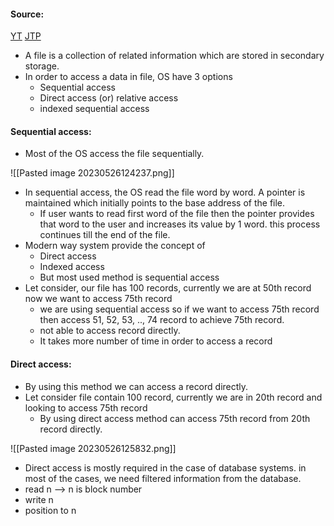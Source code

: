 #### Source:
[YT](https://www.youtube.com/watch?v=0vno0Ra0wEg&list=PLXj4XH7LcRfDrdQuJTHIPmKMpa7eYVaPm&index=77)
[JTP](https://www.javatpoint.com/os-file-access-methods)


* A file is a collection of related information which are stored in secondary storage.
* In order to access a data in file, OS have 3 options
	* Sequential access
	* Direct access (or) relative access
	* indexed sequential access

#### Sequential access:

* Most of the OS access the file sequentially.

![[Pasted image 20230526124237.png]]

* In sequential access, the OS read the file word by word. A pointer is maintained which initially points to the base address of the file.
	* If user wants to read first word of the file then the pointer provides that word to the user and increases its value by 1 word. this process continues till the end of the file.
* Modern way system provide the concept of 
	* Direct access
	* Indexed access
	* But most used method is sequential access
* Let consider, our file has 100 records, currently we are at 50th record now we want to access 75th record
	* we are using sequential access so if we want to access 75th record then access 51, 52, 53, .., 74 record to achieve 75th record.
	* not able to access record directly.
	* It takes more number of time in order to access a record

#### Direct access:

* By using this method we can access a record directly.
* Let consider file contain 100 record, currently we are in 20th record and looking to access 75th record
	* By using direct access method can access 75th record from 20th record directly.

![[Pasted image 20230526125832.png]]

* Direct access is mostly required in the case of database systems. in most of the cases, we need filtered information from the database.
* read n --> n is block number
* write n
* position to n
